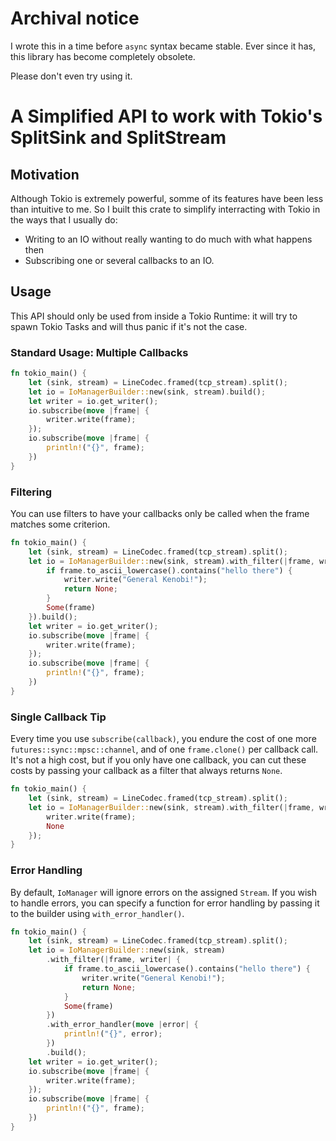 # Archival notice

I wrote this in a time before `async` syntax became stable. Ever since it has, this library has become completely obsolete. 

Please don't even try using it.

# A Simplified API to work with Tokio's SplitSink and SplitStream

## Motivation

Although Tokio is extremely powerful, somme of its features have been less than intuitive to me.
So I built this crate to simplify interracting with Tokio in the ways that I usually do:

- Writing to an IO without really wanting to do much with what happens then
- Subscribing one or several callbacks to an IO.

## Usage

This API should only be used from inside a Tokio Runtime: it will try to spawn Tokio Tasks and will thus panic if it's not the case.

### Standard Usage: Multiple Callbacks

```rust
fn tokio_main() {
    let (sink, stream) = LineCodec.framed(tcp_stream).split();
    let io = IoManagerBuilder::new(sink, stream).build();
    let writer = io.get_writer();
    io.subscribe(move |frame| {
        writer.write(frame);
    });
    io.subscribe(move |frame| {
        println!("{}", frame);
    })
}
```

### Filtering

You can use filters to have your callbacks only be called when the frame matches some criterion.

```rust
fn tokio_main() {
    let (sink, stream) = LineCodec.framed(tcp_stream).split();
    let io = IoManagerBuilder::new(sink, stream).with_filter(|frame, writer| {
        if frame.to_ascii_lowercase().contains("hello there") {
            writer.write("General Kenobi!");
            return None;
        }
        Some(frame)
    }).build();
    let writer = io.get_writer();
    io.subscribe(move |frame| {
        writer.write(frame);
    });
    io.subscribe(move |frame| {
        println!("{}", frame);
    })
}
```

### Single Callback Tip

Every time you use `subscribe(callback)`, you endure the cost of one more `futures::sync::mpsc::channel`,
and of one `frame.clone()` per callback call.
It's not a high cost, but if you only have one callback, you can cut these costs by passing your callback
as a filter that always returns `None`.

```rust
fn tokio_main() {
    let (sink, stream) = LineCodec.framed(tcp_stream).split();
    let io = IoManagerBuilder::new(sink, stream).with_filter(|frame, writer| {
        writer.write(frame);
        None
    });
}
```

### Error Handling

By default, `IoManager` will ignore errors on the assigned `Stream`. If you wish to handle errors, you can specify a function
for error handling by passing it to the builder using `with_error_handler()`.

```rust
fn tokio_main() {
    let (sink, stream) = LineCodec.framed(tcp_stream).split();
    let io = IoManagerBuilder::new(sink, stream)
        .with_filter(|frame, writer| {
            if frame.to_ascii_lowercase().contains("hello there") {
                writer.write("General Kenobi!");
                return None;
            }
            Some(frame)
        })
        .with_error_handler(move |error| {
            println!("{}", error);
        })
        .build();
    let writer = io.get_writer();
    io.subscribe(move |frame| {
        writer.write(frame);
    });
    io.subscribe(move |frame| {
        println!("{}", frame);
    })
}
```
